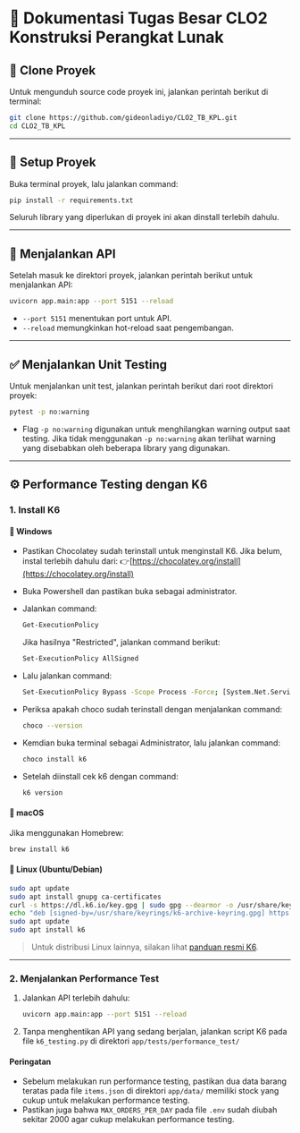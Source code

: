 # 📘 Dokumentasi Tugas Besar CLO2 Konstruksi Perangkat Lunak

## 🔁 Clone Proyek

Untuk mengunduh source code proyek ini, jalankan perintah berikut di terminal:

```bash
git clone https://github.com/gideonladiyo/CLO2_TB_KPL.git
cd CLO2_TB_KPL
```

---

## 📁 Setup Proyek

Buka terminal proyek, lalu jalankan command:

```bash
pip install -r requirements.txt
```

Seluruh library yang diperlukan di proyek ini akan dinstall terlebih dahulu.

---

## 🚀 Menjalankan API

Setelah masuk ke direktori proyek, jalankan perintah berikut untuk menjalankan API:

```bash
uvicorn app.main:app --port 5151 --reload
```

* `--port 5151` menentukan port untuk API.
* `--reload` memungkinkan hot-reload saat pengembangan.

---

## ✅ Menjalankan Unit Testing

Untuk menjalankan unit test, jalankan perintah berikut dari root direktori proyek:

```bash
pytest -p no:warning
```

* Flag `-p no:warning` digunakan untuk menghilangkan warning output saat testing. Jika tidak menggunakan `-p no:warning` akan terlihat warning yang disebabkan oleh beberapa library yang digunakan.

---

## ⚙️ Performance Testing dengan K6

### 1. Install K6

#### 🔵 Windows

* Pastikan Chocolatey sudah terinstall untuk menginstall K6. Jika belum, instal terlebih dahulu dari:
👉[https://chocolatey.org/install](https://chocolatey.org/install)
* Buka Powershell dan pastikan buka sebagai administrator.
* Jalankan command:

    ```bash
    Get-ExecutionPolicy
    ```

    Jika hasilnya "Restricted", jalankan command berikut:

    ```bash
    Set-ExecutionPolicy AllSigned
    ```

* Lalu jalankan command:

    ```bash
    Set-ExecutionPolicy Bypass -Scope Process -Force; [System.Net.ServicePointManager]::SecurityProtocol = [System.Net.ServicePointManager]::SecurityProtocol -bor 3072; iex ((New-Object System.Net.WebClient).DownloadString('https://community.chocolatey.org/install.ps1'))
    ```

* Periksa apakah choco sudah terinstall dengan menjalankan command:

    ```bash
    choco --version
    ```

* Kemdian buka terminal sebagai Administrator, lalu jalankan command:

    ```bash
    choco install k6
    ```

* Setelah diinstall cek k6 dengan command:

    ```bash
    k6 version
    ```

#### 🍏 macOS

Jika menggunakan Homebrew:

```bash
brew install k6
```

#### 🐧 Linux (Ubuntu/Debian)

```bash
sudo apt update
sudo apt install gnupg ca-certificates
curl -s https://dl.k6.io/key.gpg | sudo gpg --dearmor -o /usr/share/keyrings/k6-archive-keyring.gpg
echo "deb [signed-by=/usr/share/keyrings/k6-archive-keyring.gpg] https://dl.k6.io/deb stable main" | sudo tee /etc/apt/sources.list.d/k6.list
sudo apt update
sudo apt install k6
```

> Untuk distribusi Linux lainnya, silakan lihat [panduan resmi K6](https://k6.io/docs/getting-started/installation/).

---

### 2. Menjalankan Performance Test

1. Jalankan API terlebih dahulu:

   ```bash
   uvicorn app.main:app --port 5151 --reload
   ```

2. Tanpa menghentikan API yang sedang berjalan, jalankan script K6 pada file `k6_testing.py` di direktori `app/tests/performance_test/`

#### Peringatan

* Sebelum melakukan run performance testing, pastikan dua data barang teratas pada file `items.json` di direktori `app/data/` memiliki stock yang cukup untuk melakukan performance testing.
* Pastikan juga bahwa `MAX_ORDERS_PER_DAY` pada file `.env` sudah diubah sekitar 2000 agar cukup melakukan performance testing.
